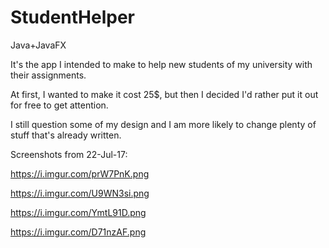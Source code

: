 # StudentHelper
Java+JavaFX

It's the app I intended to make to help new students of my university with their assignments.

At first, I wanted to make it cost 25$, but then I decided I'd rather put it out for free to get attention.

I still question some of my design and I am more likely to change plenty of stuff that's already written.

Screenshots from 22-Jul-17:

https://i.imgur.com/prW7PnK.png

https://i.imgur.com/U9WN3si.png

https://i.imgur.com/YmtL91D.png

https://i.imgur.com/D71nzAF.png

